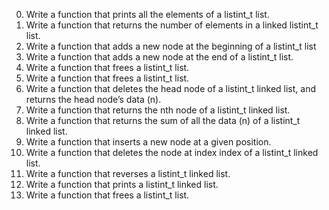 0.	Write a function that prints all the elements of a listint_t list.
1.	Write a function that returns the number of elements in a linked listint_t list.
2.	Write a function that adds a new node at the beginning of a listint_t list
3.	Write a function that adds a new node at the end of a listint_t list.
4.	Write a function that frees a listint_t list.
5.	Write a function that frees a listint_t list.
6.	Write a function that deletes the head node of a listint_t linked list, and returns the head node’s data (n).
7.	Write a function that returns the nth node of a listint_t linked list.
8.	Write a function that returns the sum of all the data (n) of a listint_t linked list.
9.	Write a function that inserts a new node at a given position.
10.	Write a function that deletes the node at index index of a listint_t linked list.
11.	Write a function that reverses a listint_t linked list.
12.	Write a function that prints a listint_t linked list.
13.	Write a function that frees a listint_t list.
